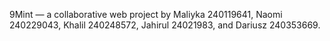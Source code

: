 9Mint — a collaborative web project by 
Maliyka 240119641, 
Naomi 240229043, 
Khalil 240248572,
Jahirul 24021983, 
and Dariusz 240353669.